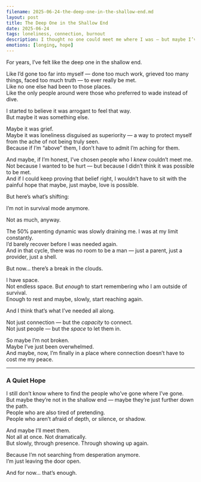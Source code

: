 ```yaml
---
filename: 2025-06-24-the-deep-one-in-the-shallow-end.md
layout: post
title: The Deep One in the Shallow End
date: 2025-06-24
tags: loneliness, connection, burnout
description: I thought no one could meet me where I was — but maybe I’ve just never had the space to be met. Maybe now I finally do.
emotions: [longing, hope]
---
```


For years, I’ve felt like the deep one in the shallow end.

Like I’d gone too far into myself — done too much work, grieved too many things, faced too much truth — to ever really be met.  
Like no one else had been to those places.  
Like the only people around were those who preferred to wade instead of dive.

I started to believe it was arrogant to feel that way.  
But maybe it was something else.

Maybe it was grief.  
Maybe it was loneliness disguised as superiority — a way to protect myself from the ache of not being truly seen.  
Because if I’m “above” them, I don’t have to admit I’m aching for them.

And maybe, if I’m honest, I’ve chosen people who I *knew* couldn’t meet me.  
Not because I wanted to be hurt — but because I didn’t think it was possible to be met.  
And if I could keep proving that belief right, I wouldn’t have to sit with the painful hope that maybe, just maybe, love is possible.

But here’s what’s shifting:

I’m not in survival mode anymore.

Not as much, anyway.

The 50% parenting dynamic was slowly draining me. I was at my limit constantly.  
I’d barely recover before I was needed again.  
And in that cycle, there was no room to be a man — just a parent, just a provider, just a shell.

But now… there’s a break in the clouds.

I have space.  
Not endless space. But *enough* to start remembering who I am outside of survival.  
Enough to rest and maybe, slowly, start reaching again.

And I think that’s what I’ve needed all along.

Not just connection — but the *capacity* to connect.  
Not just people — but the *space* to let them in.

So maybe I’m not broken.  
Maybe I’ve just been overwhelmed.  
And maybe, now, I’m finally in a place where connection doesn’t have to cost me my peace.

---

### A Quiet Hope

I still don’t know where to find the people who’ve gone where I’ve gone.  
But maybe they’re not in the shallow end — maybe they’re just further down the path.  
People who are also tired of pretending.  
People who aren’t afraid of depth, or silence, or shadow.

And maybe I’ll meet them.  
Not all at once. Not dramatically.  
But slowly, through presence. Through showing up again.

Because I’m not searching from desperation anymore.  
I’m just leaving the door open.

And for now… that’s enough.
